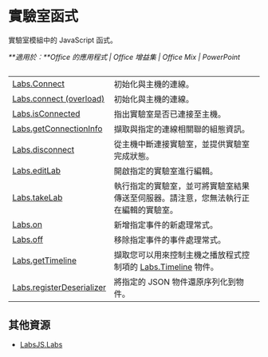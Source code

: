 
# 實驗室函式
實驗室模組中的 JavaScript 函式。

 _**適用於︰**Office 的應用程式 | Office 增益集 | Office Mix | PowerPoint_


## 


|||
|:-----|:-----|
|[Labs.Connect](../../reference/office-mix/labs.connect.md)|初始化與主機的連線。|
|[Labs.connect (overload)](../../reference/office-mix/labs.connect-overload.md)|初始化與主機的連線。|
|[Labs.isConnected](../../reference/office-mix/labs.isconnected.md)|指出實驗室是否已連接至主機。|
|[Labs.getConnectionInfo](../../reference/office-mix/labs.getconnectioninfo.md)|擷取與指定的連線相關聯的組態資訊。|
|[Labs.disconnect](../../reference/office-mix/labs.disconnect.md)|從主機中斷連接實驗室，並提供實驗室完成狀態。|
|[Labs.editLab](../../reference/office-mix/labs.editlab.md)|開啟指定的實驗室進行編輯。|
|[Labs.takeLab](../../reference/office-mix/labs.takelab.md)|執行指定的實驗室，並可將實驗室結果傳送至伺服器。請注意，您無法執行正在編輯的實驗室。|
|[Labs.on](../../reference/office-mix/labs.on.md)|新增指定事件的新處理常式。|
|[Labs.off](../../reference/office-mix/labs.off.md)|移除指定事件的事件處理常式。|
|[Labs.getTimeline](../../reference/office-mix/labs.gettimeline.md)|擷取您可以用來控制主機之播放程式控制項的 [Labs.Timeline](../../reference/office-mix/labs.timeline.md) 物件。|
|[Labs.registerDeserializer](../../reference/office-mix/labs.registerdeserializer.md)|將指定的 JSON 物件還原序列化到物件。|

## 其他資源



- [LabsJS.Labs](../../reference/office-mix/labsjs.labs.md)
    
